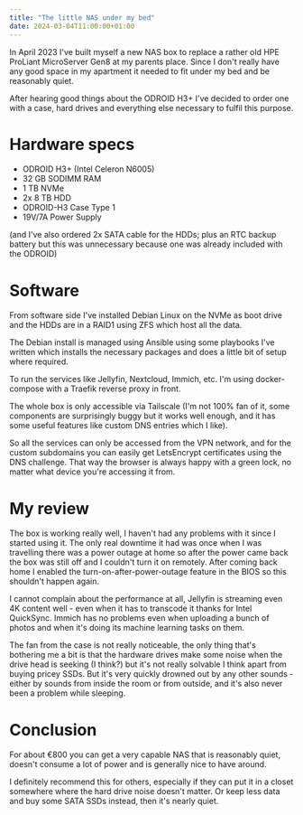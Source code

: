 ```yaml
---
title: "The little NAS under my bed"
date: 2024-03-04T11:00:00+01:00
---
```


In April 2023 I've built myself a new NAS box to replace a rather old HPE
ProLiant MicroServer Gen8 at my parents place. Since I don't really have any
good space in my apartment it needed to fit under my bed and be reasonably
quiet.

After hearing good things about the ODROID H3+ I've decided to order one with a
case, hard drives and everything else necessary to fulfil this purpose.

# Hardware specs

* ODROID H3+ (Intel Celeron N6005)
* 32 GB SODIMM RAM
* 1 TB NVMe
* 2x 8 TB HDD
* ODROID-H3 Case Type 1
* 19V/7A Power Supply

(and I've also ordered 2x SATA cable for the HDDs; plus an RTC backup battery
but this was unnecessary because one was already included with the ODROID)

# Software

From software side I've installed Debian Linux on the NVMe as boot drive and
the HDDs are in a RAID1 using ZFS which host all the data.

The Debian install is managed using Ansible using some playbooks I've written
which installs the necessary packages and does a little bit of setup where
required.

To run the services like Jellyfin, Nextcloud, Immich, etc. I'm using
docker-compose with a Traefik reverse proxy in front.

The whole box is only accessible via Tailscale (I'm not 100% fan of it, some
components are surprisingly buggy but it works well enough, and it has some
useful features like custom DNS entries which I like).

So all the services can only be accessed from the VPN network, and for the
custom subdomains you can easily get LetsEncrypt certificates using the DNS
challenge. That way the browser is always happy with a green lock, no matter
what device you're accessing it from.

# My review

The box is working really well, I haven't had any problems with it since I
started using it. The only real downtime it had was once when I was travelling
there was a power outage at home so after the power came back the box was still
off and I couldn't turn it on remotely. After coming back home I enabled the
turn-on-after-power-outage feature in the BIOS so this shouldn't happen again.

I cannot complain about the performance at all, Jellyfin is streaming even 4K
content well - even when it has to transcode it thanks for Intel QuickSync.
Immich has no problems even when uploading a bunch of photos and when it's
doing its machine learning tasks on them.

The fan from the case is not really noticeable, the only thing that's bothering
me a bit is that the hardware drives make some noise when the drive head is
seeking (I think?) but it's not really solvable I think apart from buying
pricey SSDs. But it's very quickly drowned out by any other sounds - either by
sounds from inside the room or from outside, and it's also never been a problem
while sleeping.

# Conclusion

For about €800 you can get a very capable NAS that is reasonably quiet, doesn't
consume a lot of power and is generally nice to have around.

I definitely recommend this for others, especially if they can put it in a
closet somewhere where the hard drive noise doesn't matter. Or keep less data
and buy some SATA SSDs instead, then it's nearly quiet.
